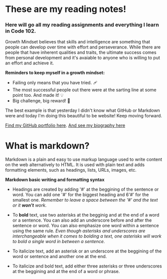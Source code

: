 # These are my reading notes!

### Here will go all my reading assignments and everything I learn in Code 102. 

Growth Mindset believes that skills and intelligence are something that people can develop over time with effort and perseverance. While there are people that have inherent qualities and traits, the ultimate success comes from personal development and it's avaiable to anyone who is willing to put an effort and achieve it. 

**Reminders to keep myself in a growth mindset:** 

- Failing only means that you have tried. 🩹
- The most successful people out there were at the sarting line at some point too. And made it! 💡
- Big challenge, big reward! 💪

The best example is that yesterday I didn't know what GitHub or Markdown were and today I'm doing this beautiful to be website! Keep moving forward. 

[Find my GitHub portfolio here](https://github.com/Araceligm90).
[And see my biography here](https://araceligm90.github.io/Biography-/)




# What is markdown?

Markdown is a plain and easy to use markup language used to write content on the web alternatively to HTML. 
It is used with plain text and adds formatting elements, such as headings, lists, URLs, images, etc. 

**Markdown basic writing and formatting syntax**

- Headings are created by adding '#' at the beggining of the sentence or word. You can add one '#' for the biggest heading and 6'#' for the smallest one. *Remember to leave a space between the '#' and the text or it **won't** work.*

- To **bold** text, use two asterisks at the begginig and at the end of a word or a sentence. You can also add an underscore before and after the sentence or word. You can also emphasize one word within a sentence using the same rule. *Even though asterisks and underscores are interchangeable when it comes to bolding a text, one asterisks will work to bold a single word in between a sentence.*

- To italicize text, add an asterisk or an underscore at the beggining of the word or sentence and another one at the end. 

- To italicize and bold text, add either three asterisks or three underscores at the beggining and at the end of a word or phrase.
